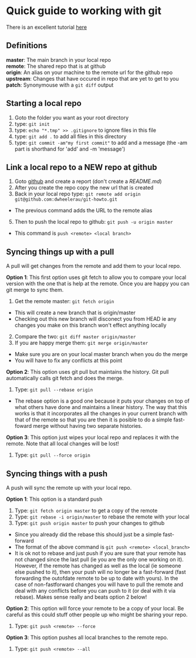 # Quick guide to working with git

There is an excellent tutorial [here](
https://www.atlassian.com/git/tutorials/syncing/git-push)<br>
## Definitions

**master**: The main branch in your local repo<br>
**remote**: The shared repo that is at github<br>
**origin**: An alias on your machine to the remote url for the github repo<br>
**upstream**: Changes that have occured in repo that are yet to get to you<br>
**patch**: Synonymouse with a `git diff` output

## Starting a local repo

1.  Goto the folder you want as your root directory
2.  type: `git init`
3.  type: `echo "*.tmp" >> .gitignore` to ignore files in this file
4.  type: `git add .`  to add all files in this directory
5.  type: `git commit -am"my first commit"` to add and a message (the 
-am part is shorthand for 'add' and -m 'message')


## Link a local repo to a NEW repo at github

1.  Goto [github](https://github.com) and create a report (don't create a *README.md*)
2.  After you create the repo copy the new url that is created
3.  Back in your local repo type: `git remote add origin
    git@github.com:dwheelerau/git-howto.git`
   * The previous command adds the URL to the remote alias
5.  Then to push the local repo to github: `git push -u origin master`
   * This command is `push <remote> <local branch>`

## Syncing things up with a pull

A pull will get changes from the remote and add them to your local repo. <br>

**Option 1**: 
This first option uses git fetch to allow you to compare your local version
with the one that is help at the remote. Once you are happy you can
git merge to sync them.

1.  Get the remote master: `git fetch origin`
   * This will create a new branch that is origin/master
   * Checking out this new branch will disconect you from HEAD ie
any changes you make on this branch won't effect anything locally
2.  Compare the two: `git diff master origin/master`
3.  If you are happy merge them: `git merge origin/master`
   * Make sure you are on your local master branch when you do the merge
   * You will have to fix any conflicts at this point

**Option 2**: 
This option uses git pull but maintains the history. Git pull automatically
calls git fetch and does the merge.

1.  Type: `git pull --rebase origin`
   * The rebase option is a good one because it puts your changes
on top of what others have done and maintains a linear history. The 
way that this works is that it incorporates all the changes in your 
current branch with that of the remote so that you are then it is posible to
do a simple fast-foward merge without having two separate histories.

**Option 3**: 
This option just wipes your local repo and replaces it with the remote.
Note that all local changes will be lost!

1.  Type: `git pull --force origin`

## Syncing things with a push

A push will sync the remote up with your local repo. <br>

**Option 1**: 
This option is a standard push<br>
1.  Type: `git fetch origin master` to get a copy of the remote<br>
2.  Type: `git rebase -i origin/master` to rebase the remote with your
    local<br>
3.  Type: `git push origin master` to push your changes to github<br>
   * Since you already did the rebase this should just be a simple fast-forward
   * The format of the above command is `git push <remote> <local_branch>`
   * It is ok not to rebase and just push if you are sure that your remote
has not changed since the last pull (ie you are the only one working on it). 
However, if the 
remote has changed as well as the local (ie someone else pushed to it), then
your push will no longer be a fast-forward (fast forwarding the outofdate
remote to be up to date with yours). In the case of non-fastforward changes
you will have to pull the remote and deal with any conflicts before you can
push to it (or deal with it via rebase). Makes sense really and beats option 2 
below!

**Option 2**: 
This option will force your remote to be a copy of your local. Be careful
as this could stuff other people up who might be sharing your repo.<br>
1.  Type: `git push <remote> --force`

**Option 3**: 
This option pushes all local branches to the remote repo.<br>
1.  Type: `git push <remote> --all`
